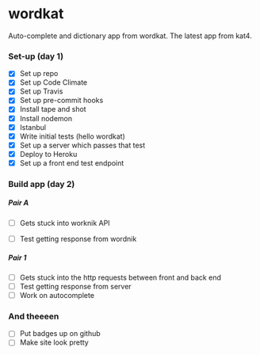 # wordkat
Auto-complete and dictionary app from wordkat. The latest app from kat4.

### Set-up (day 1)

- [X] Set up repo
- [X] Set up Code Climate
- [X] Set up Travis
- [X] Set up pre-commit hooks
- [X] Install tape and shot
- [X] Install nodemon
- [X] Istanbul
- [X] Write initial tests (hello wordkat)
- [X] Set up a server which passes that test
- [X] Deploy to Heroku
- [X] Set up a front end test endpoint

### Build app (day 2)

##### Pair A

- [ ] Gets stuck into worknik API
- [ ] Test getting response from wordnik


##### Pair 1

- [ ] Gets stuck into the http requests between front and back end
- [ ] Test getting response from server
- [ ] Work on autocomplete

### And theeeen

- [ ] Put badges up on github
- [ ] Make site look pretty
